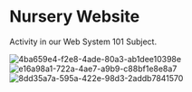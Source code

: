 # Nursery Website

Activity in our Web System 101 Subject.

![4ba659e4-f2e8-4ade-80a3-ab1dee10398e](https://github.com/user-attachments/assets/f37c7612-018d-4095-9f73-2ab434744e92)
![e16a98a1-722a-4ae7-a9b9-c88bf1e8e8a7](https://github.com/user-attachments/assets/c73a97db-99a5-4255-8697-f2faced60508)
![8dd35a7a-595a-422e-98d3-2addb7841570](https://github.com/user-attachments/assets/a0c9ac06-56ed-44c0-8895-ae7a1801bfd7)

